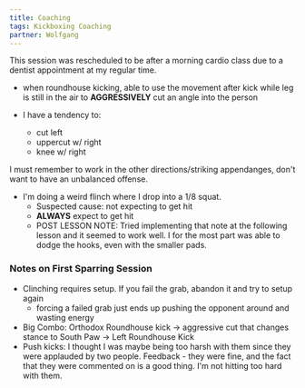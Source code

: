 ```yaml
---
title: Coaching
tags: Kickboxing Coaching
partner: Wolfgang
---
```


This session was rescheduled to be after a morning cardio class due to a dentist appointment at my regular time.

* when roundhouse kicking, able to use the movement after kick while leg is still in the air to **AGGRESSIVELY** cut an angle into the person


* I have a tendency to:
  * cut left
  * uppercut w/ right
  * knee w/ right

I must remember to work in the other directions/striking appendanges, don't want to have an unbalanced offense. 

* I'm doing a weird flinch where I drop into a 1/8 squat.
  * Suspected cause: not expecting to get hit
  * **ALWAYS** expect to get hit
  * POST LESSON NOTE: Tried implementing that note at the following lesson and it seemed to work well. I for the most part was able to dodge the hooks, even with the smaller pads. 

### Notes on First Sparring Session
* Clinching requires setup. If you fail the grab, abandon it and try to setup again
  * forcing a failed grab just ends up pushing the opponent around and wasting energy
* Big Combo: Orthodox Roundhouse kick -> aggressive cut that changes stance to South Paw -> Left Roundhouse Kick
* Push kicks: I thought I was maybe being too harsh with them since they were applauded by two people. Feedback - they were fine, and the fact that they were commented on is a good thing. I'm not hitting too hard with them. 
